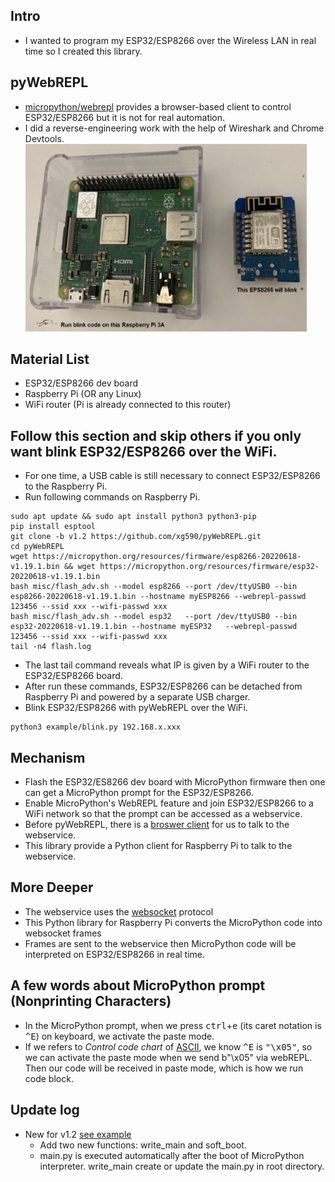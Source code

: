 ## Intro
* I wanted to program my ESP32/ESP8266 over the Wireless LAN in real time so I created this library.
## pyWebREPL 
* [micropython/webrepl](https://micropython.org/webrepl/) provides a browser-based client to control ESP32/ESP8266 but it is not for real automation.
* I did a reverse-engineering work with the help of Wireshark and Chrome Devtools.  
<img src="misc/materials.png" width="450px" height="300px"></img>

## Material List
* ESP32/ESP8266 dev board
* Raspberry Pi (OR any Linux)
* WiFi router (Pi is already connected to this router)
## Follow this section and skip others if you only want blink ESP32/ESP8266 over the WiFi.
* For one time, a USB cable is still necessary to connect ESP32/ESP8266 to the Raspberry Pi. 
* Run following commands on Raspberry Pi.
```
sudo apt update && sudo apt install python3 python3-pip
pip install esptool
git clone -b v1.2 https://github.com/xg590/pyWebREPL.git
cd pyWebREPL
wget https://micropython.org/resources/firmware/esp8266-20220618-v1.19.1.bin && wget https://micropython.org/resources/firmware/esp32-20220618-v1.19.1.bin
bash misc/flash_adv.sh --model esp8266 --port /dev/ttyUSB0 --bin esp8266-20220618-v1.19.1.bin --hostname myESP8266 --webrepl-passwd 123456 --ssid xxx --wifi-passwd xxx
bash misc/flash_adv.sh --model esp32   --port /dev/ttyUSB0 --bin   esp32-20220618-v1.19.1.bin --hostname myESP32   --webrepl-passwd 123456 --ssid xxx --wifi-passwd xxx
tail -n4 flash.log
```
* The last tail command reveals what IP is given by a WiFi router to the ESP32/ESP8266 board.
* After run these commands, ESP32/ESP8266 can be detached from Raspberry Pi and powered by a separate USB charger. 
* Blink ESP32/ESP8266 with pyWebREPL over the WiFi.
```
python3 example/blink.py 192.168.x.xxx 
``` 
## Mechanism
* Flash the ESP32/ES8266 dev board with MicroPython firmware then one can get a MicroPython prompt for the ESP32/ESP8266.
* Enable MicroPython's WebREPL feature and join ESP32/ESP8266 to a WiFi network so that the prompt can be accessed as a webservice.
* Before pyWebREPL, there is a [broswer client](https://micropython.org/webrepl/) for us to talk to the webservice.
* This library provide a Python client for Raspberry Pi to talk to the webservice.
## More Deeper
* The webservice uses the [websocket](https://www.rfc-editor.org/rfc/rfc6455.html#section-5.2) protocol 
* This Python library for Raspberry Pi converts the MicroPython code into websocket frames
* Frames are sent to the webservice then MicroPython code will be interpreted on ESP32/ESP8266 in real time.
## A few words about MicroPython prompt (Nonprinting Characters)
* In the MicroPython prompt, when we press <kbd>ctrl</kbd>+<kbd>e</kbd> (its caret notation is <kbd>^E</kbd>) on keyboard, we activate the paste mode. 
* If we refers to <i>Control code chart</i> of [ASCII](https://en.wikipedia.org/wiki/ASCII), we know <kbd>^E</kbd> is <kbd>"\x05"</kbd>, so we can activate the paste mode when we send b"\x05" via webREPL. Then our code will be received in paste mode, which is how we run code block.
## Update log
* New for v1.2 [see example](misc/update_v1.2.ipynb)
  * Add two new functions: write_main and soft_boot.
  * main.py is executed automatically after the boot of MicroPython interpreter. write_main create or update the main.py in root directory.
